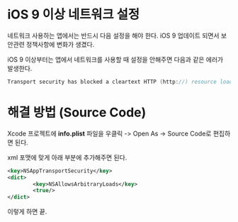 # iOS 9 이상 네트워크 설정

네트워크 사용하는 앱에서는 반드시 다음 설정을 해야 한다. iOS 9 업데이트 되면서 보안관련 정책사항에 변화가 생겼다.

iOS 9 이상부터는 앱에서 네트워크를 사용할 때 설정을 안해주면 다음과 같은 에러가 발생한다.

~~~~objective-c
Transport security has blocked a cleartext HTTP (http://) resource load since it is insecure. Temporary exceptions can be configured via your app's Info.plist file.
~~~~





# 해결 방법 (Source Code)

Xcode 프로젝트에 **info.plist** 파일을 우클릭 -> Open As -> Source Code로 편집하면 된다.

<Key></Key>

<dict></dict>

xml 포맷에 맞게 아래 부분에 추가해주면 된다.

~~~~xml
<key>NSAppTransportSecurity</key> 
<dict>
        <key>NSAllowsArbitraryLoads</key> 
        <true/>
</dict> 
~~~~

 이렇게 하면 끝.

